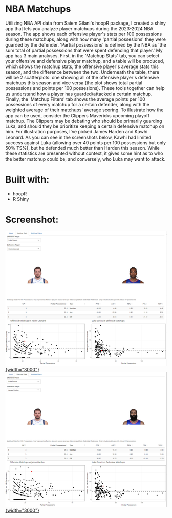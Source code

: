 # NBA Matchups

Utilizing NBA API data from Saiem Gilani's hoopR package, I created a shiny app that lets you analyze player matchups during the 2023-2024 NBA season. The app shows each offensive player's stats per 100 possessions during these matchups, along with how many 'partial possesions' they were guarded by the defender. 'Partial possessions' is defined by the NBA as 'the sum total of partial possessions that were spent defending that player.' My app has 3 main analyses. First, in the 'Matchup Stats' tab, you can select your offensive and defensive player matchup, and a table will be produced, which shows the matchup stats, the offensive player's average stats this season, and the difference between the two. Underneath the table, there will be 2 scatterplots: one showing all of the offensive player's defensive matchups this season and vice versa (the plot shows total partial possessions and points per 100 possesions). These tools together can help us understand how a player has guarded/attacked a certain matchup. Finally, the 'Matchup Filters' tab shows the average points per 100 possessions of every matchup for a certain defender, along with the weighted average of their matchups' average scoring. To illustrate how the app can be used, consider the Clippers Mavericks upcoming playoff matchup. The Clippers may be debating who should be primarily guarding Luka, and should they be prioritize keeping a certain defensive matchup on him. For illustration purposes, I've picked James Harden and Kawhi Leonard. As you can see in the screenshots below, Kawhi had limited success against Luka (allowing over 40 points per 100 possessions but only 50% TS%), but he defended much better than Harden this season. While these statistics are presented without context, it gives some hint as to who the better matchup could be, and conversely, who Luka may want to attack. 

# Built with:

-   hoopR
-   R Shiny

# Screenshot:

[![](kawhi.PNG){width="3000"}](https://ymelamed.shinyapps.io/matchup/)
[![](harden.PNG){width="3000"}](https://ymelamed.shinyapps.io/matchup/)

